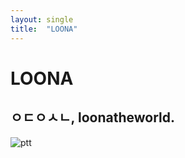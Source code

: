 ```yaml
---
layout: single
title:  "LOONA"
---
```


# LOONA

**ㅇㄷㅇㅅㄴ**, loonatheworld.
---
![ptt](https://cdn.imweb.me/thumbnail/20210615/cdab789e06c11.jpg)
